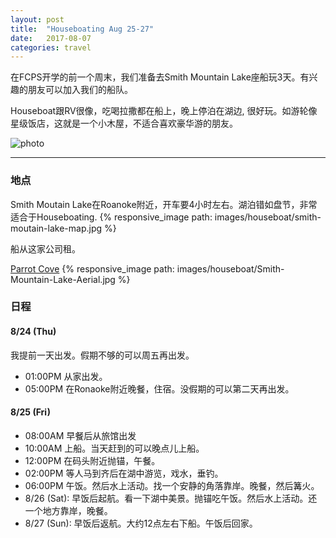 ```yaml
---
layout: post
title:  "Houseboating Aug 25-27"
date:   2017-08-07
categories: travel 
---
```


在FCPS开学的前一个周末，我们准备去Smith Mountain Lake座船玩3天。有兴趣的朋友可以加入我们的船队。

Houseboat跟RV很像，吃喝拉撒都在船上，晚上停泊在湖边, 很好玩。如游轮像星级饭店，这就是一个小木屋，不适合喜欢豪华游的朋友。

![photo]({{site.url}}/images/houseboat/houseboat1.jpg)

--------------------

### 地点

Smith Moutain Lake在Roanoke附近，开车要4小时左右。湖泊错如盘节，非常适合于Houseboating.
{% responsive_image path: images/houseboat/smith-moutain-lake-map.jpg %}

船从这家公司租。

[Parrot Cove](http://www.parrotcove.com/boat-rentals/house-boats/)
{% responsive_image path: images/houseboat/Smith-Mountain-Lake-Aerial.jpg %}

### 日程

#### 8/24 (Thu) 

我提前一天出发。假期不够的可以周五再出发。

* 01:00PM 从家出发。
* 05:00PM 在Ronaoke附近晚餐，住宿。没假期的可以第二天再出发。

#### 8/25 (Fri)
* 08:00AM 早餐后从旅馆出发
* 10:00AM 上船。当天赶到的可以晚点儿上船。
* 12:00PM 在码头附近抛锚，午餐。
* 02:00PM 等人马到齐后在湖中游览，戏水，垂钓。
* 06:00PM
午饭。然后水上活动。找一个安静的角落靠岸。晚餐，然后篝火。
* 8/26 (Sat): 早饭后起航。看一下湖中美景。抛锚吃午饭。然后水上活动。还一个地方靠岸，晚餐。
* 8/27 (Sun): 早饭后返航。大约12点左右下船。午饭后回家。

